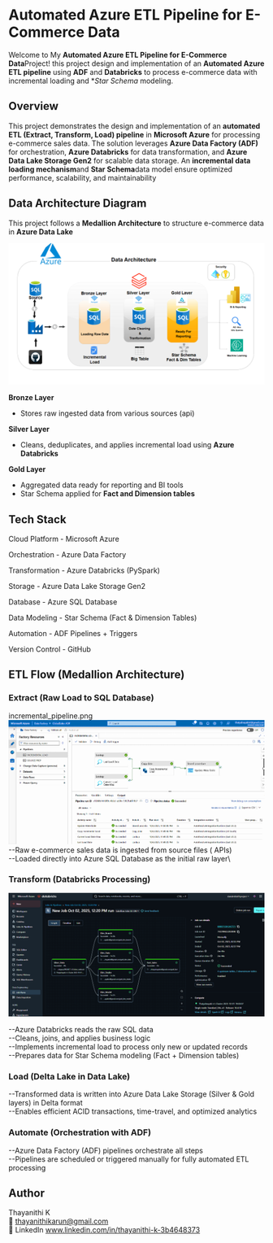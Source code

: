 # Automated Azure ETL Pipeline for E-Commerce Data

  Welcome to My **Automated Azure ETL Pipeline for E-Commerce Data**Project! this project design and implementation of an **Automated Azure ETL pipeline** using **ADF** and **Databricks** to process e-commerce data with incremental loading and **Star Schema* modeling.

## Overview
  This project demonstrates the design and implementation of an **automated ETL (Extract, Transform, Load) pipeline** in **Microsoft Azure** for processing e-commerce sales data. The solution leverages **Azure Data Factory (ADF)** for orchestration, **Azure Databricks** for data transformation, and **Azure Data Lake Storage Gen2** for scalable data storage. An **incremental data loading mechanism**and 
**Star Schema**data model ensure optimized performance, scalability, and maintainability

## Data Architecture Diagram

 This project follows a **Medallion Architecture** to structure e-commerce data in **Azure Data Lake**
 
![Data Architecture](docs/data_architecture.png)

**Bronze Layer**  
   - Stores raw ingested data from various sources (api) 

**Silver Layer**  
   - Cleans, deduplicates, and applies incremental load using **Azure Databricks**
  
**Gold Layer**  
   - Aggregated data ready for reporting and BI tools  
   - Star Schema applied for **Fact and Dimension tables**  


 ## Tech Stack

Cloud Platform  -	Microsoft Azure

Orchestration	  - Azure Data Factory

Transformation  -	Azure Databricks (PySpark)

Storage	        - Azure Data Lake Storage Gen2

Database        - Azure SQL Database 

Data Modeling	  - Star Schema (Fact & Dimension Tables)

Automation      -	ADF Pipelines + Triggers

Version Control -	GitHub


## ETL Flow (Medallion Architecture)

### Extract (Raw Load to SQL Database)
incremental_pipeline.png
![Automatate_Incremental_Pipline](docs/incremental_pipeline.png)
--Raw e-commerce sales data is ingested from source files ( APIs)\
--Loaded directly into Azure SQL Database as the initial raw layer\

### Transform (Databricks Processing)

![Automatate_ETL_Pipline](docs/Databricks_wokflow.png)

--Azure Databricks reads the raw SQL data\
--Cleans, joins, and applies business logic\
--Implements incremental load to process only new or updated records\
--Prepares data for Star Schema modeling (Fact + Dimension tables)

### Load (Delta Lake in Data Lake)
--Transformed data is written into Azure Data Lake Storage (Silver & Gold layers) in Delta format\
--Enables efficient ACID transactions, time-travel, and optimized analytics

### Automate (Orchestration with ADF)
--Azure Data Factory (ADF) pipelines orchestrate all steps\
--Pipelines are scheduled or triggered manually for fully automated ETL processing

## Author
Thayanithi K\
📧 thayanithikarun@gmail.com\
🔗 LinkedIn www.linkedin.com/in/thayanithi-k-3b4648373
 
